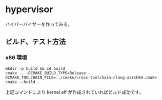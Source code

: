 # hypervisor
ハイパーバイザーを作ってみる。

## ビルド、テスト方法

### x86 環境
```
mkdir -p build && cd build
cmake .. -DCMAKE_BUILD_TYPE=Release -DCMAKE_TOOLCHAIN_FILE=../cmake/cross-toolchain-clang-aarch64.cmake
cmake --build .
```

上記コマンドにより kernel.elf が作成されていればビルド成功です。